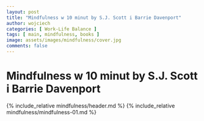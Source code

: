 ```yaml
---
layout: post
title: "Mindfulness w 10 minut by S.J. Scott i Barrie Davenport"
author: wojciech
categories: [ Work-Life Balance ]
tags: [ main, mindfulness, books ]
image: assets/images/mindfulness/cover.jpg
comments: false
---
```


# Mindfulness w 10 minut by S.J. Scott i Barrie Davenport

{% include_relative mindfulness/header.md %}
{% include_relative mindfulness/mindfulness-01.md %}
